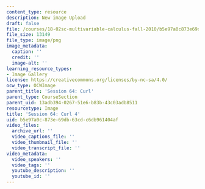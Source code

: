 ```yaml
---
content_type: resource
description: New image Upload
draft: false
file: /courses/18-02sc-multivariable-calculus-fall-2010/b5e97a0c873e69db63cdc6db961404af_MIT18_02SC_L21Brds_19.png
file_size: 13149
file_type: image/png
image_metadata:
  caption: ''
  credit: ''
  image-alt: ''
learning_resource_types:
- Image Gallery
license: https://creativecommons.org/licenses/by-nc-sa/4.0/
ocw_type: OCWImage
parent_title: 'Session 64: Curl'
parent_type: CourseSection
parent_uid: 13adb394-0267-51e6-b83b-43c03adb8511
resourcetype: Image
title: 'Session 64: Curl 4'
uid: b5e97a0c-873e-69db-63cd-c6db961404af
video_files:
  archive_url: ''
  video_captions_file: ''
  video_thumbnail_file: ''
  video_transcript_file: ''
video_metadata:
  video_speakers: ''
  video_tags: ''
  youtube_description: ''
  youtube_id: ''
---
```

